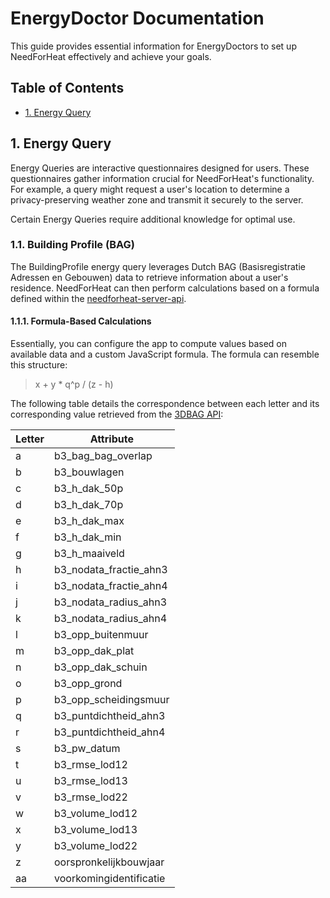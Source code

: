 # EnergyDoctor Documentation

This guide provides essential information for EnergyDoctors to set up NeedForHeat effectively and achieve your goals.

## Table of Contents

* [1. Energy Query](#1-energy-query)

## 1. Energy Query

Energy Queries are interactive questionnaires designed for users. These questionnaires gather information crucial for NeedForHeat's functionality. For example, a query might request a user's location to determine a privacy-preserving weather zone and transmit it securely to the server.

Certain Energy Queries require additional knowledge for optimal use. 

### 1.1. Building Profile (BAG)

The BuildingProfile energy query leverages Dutch BAG (Basisregistratie Adressen en Gebouwen) data to retrieve information about a user's residence. NeedForHeat can then perform calculations based on a formula defined within the [needforheat-server-api](https://github.com/energietransitie/needforheat-server-api).

#### 1.1.1. Formula-Based Calculations

Essentially, you can configure the app to compute values based on available data and a custom JavaScript formula. The formula can resemble this structure:

> x + y * q^p / (z - h)

The following table details the correspondence between each letter and its corresponding value retrieved from the [3DBAG API](https://docs.3dbag.nl/nl/delivery/webservices/#3dbag-api-3d):

| Letter | Attribute           |
|--------|---------------------|
| a  | b3_bag_bag_overlap      |
| b  | b3_bouwlagen            |
| c  | b3_h_dak_50p            |
| d  | b3_h_dak_70p            |
| e  | b3_h_dak_max            |
| f  | b3_h_dak_min            |
| g  | b3_h_maaiveld           |
| h  | b3_nodata_fractie_ahn3  |
| i  | b3_nodata_fractie_ahn4  |
| j  | b3_nodata_radius_ahn3   |
| k  | b3_nodata_radius_ahn4   |
| l  | b3_opp_buitenmuur       |
| m  | b3_opp_dak_plat         |
| n  | b3_opp_dak_schuin       |
| o  | b3_opp_grond            |
| p  | b3_opp_scheidingsmuur   |
| q  | b3_puntdichtheid_ahn3   |
| r  | b3_puntdichtheid_ahn4   |
| s  | b3_pw_datum             |
| t  | b3_rmse_lod12           |
| u  | b3_rmse_lod13           |
| v  | b3_rmse_lod22           |
| w  | b3_volume_lod12         |
| x  | b3_volume_lod13         |
| y  | b3_volume_lod22         |
| z  | oorspronkelijkbouwjaar  |
| aa | voorkomingidentificatie |

